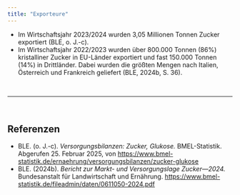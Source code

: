 ```yaml
---
title: "Exporteure"
---
```


- Im Wirtschaftsjahr 2023/2024 wurden 3,05 Millionen Tonnen Zucker exportiert (BLE, o. J.-c).
- Im Wirtschaftsjahr 2022/2023 wurden über 800.000 Tonnen (86%) kristalliner Zucker in EU-Länder exportiert und fast 150.000 Tonnen (14%) in Drittländer. Dabei wurden die größten Mengen nach Italien, Österreich und Frankreich geliefert (BLE, 2024b, S. 36).



<br>

---

<br> 

## Referenzen
- BLE. (o. J.-c). *Versorgungsbilanzen: Zucker, Glukose.* BMEL-Statistik. Abgerufen 25. Februar 2025, von <https://www.bmel-statistik.de/ernaehrung/versorgungsbilanzen/zucker-glukose>
- BLE. (2024b). *Bericht zur Markt- und Versorgungslage Zucker—2024.* Bundesanstalt für Landwirtschaft und Ernährung. <https://www.bmel-statistik.de/fileadmin/daten/0611050-2024.pdf>
